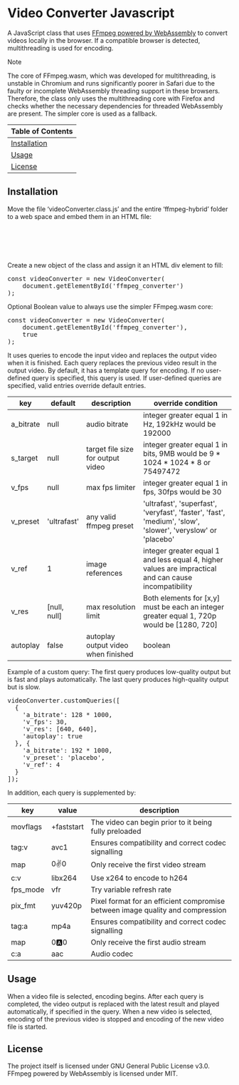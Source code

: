 # Video Converter Javascript

A JavaScript class that uses [FFmpeg powered by WebAssembly](https://github.com/ffmpegwasm/ffmpeg.wasm) to convert videos locally in the browser.
If a compatible browser is detected, multithreading is used for encoding.

> [!NOTE]
> The core of FFmpeg.wasm, which was developed for multithreading, is unstable in Chromium and runs significantly poorer in Safari due to the faulty or incomplete WebAssembly threading support in these browsers.
> Therefore, the class only uses the multithreading core with Firefox and checks whether the necessary dependencies for threaded WebAssembly are present.
> The simpler core is used as a fallback.



| Table of Contents |
| - |
| [Installation](#installation) |
| [Usage](#usage) |
| [License](#license) |



## Installation
Move the file ‘videoConverter.class.js’ and the entire ‘ffmpeg-hybrid’ folder to a web space and embed them in an HTML file:

<pre>
<script src="/ffmpeg-hybrid/ffmpeg.min.js"></script>
<script src="/videoConverter.class.js"></script>
</pre>
  
Create a new object of the class and assign it an HTML div element to fill:

<pre>
const videoConverter = new VideoConverter(
    document.getElementById('ffmpeg_converter')
);
</pre>

Optional Boolean value to always use the simpler FFmpeg.wasm core:

<pre>
const videoConverter = new VideoConverter(
    document.getElementById('ffmpeg_converter'),
    true
);
</pre>

It uses queries to encode the input video and replaces the output video when it is finished.
Each query replaces the previous video result in the output video.
By default, it has a template query for encoding. If no user-defined query is specified, this query is used. If user-defined queries are specified, valid entries override default entries.

| key | default | description | override condition |
|-----|---------|-------------|--------------------|
| a_bitrate | null | audio bitrate | integer greater equal 1 in Hz, 192kHz would be 192000 |
| s_target | null | target file size for output video | integer greater equal 1 in bits, 9MB would be 9 * 1024 * 1024 * 8 or 75497472 |
| v_fps | null | max fps limiter | integer greater equal 1 in fps, 30fps would be 30 |
| v_preset | 'ultrafast' | any valid ffmpeg preset | 'ultrafast', 'superfast', 'veryfast', 'faster', 'fast', 'medium', 'slow', 'slower', 'veryslow' or 'placebo' |
| v_ref | 1 | image references | integer greater equal 1 and less equal 4, higher values are impractical and can cause incompatibility |
| v_res | [null, null] | max resolution limit | Both elements for [x,y] must be each an integer greater equal 1, 720p would be [1280, 720] |
| autoplay | false | autoplay output video when finished | boolean |

Example of a custom query: The first query produces low-quality output but is fast and plays automatically. The last query produces high-quality output but is slow.

<pre>
videoConverter.customQueries([
  {
    'a_bitrate': 128 * 1000,
    'v_fps': 30,
    'v_res': [640, 640],
    'autoplay': true
  }, {
    'a_bitrate': 192 * 1000,
    'v_preset': 'placebo',
    'v_ref': 4
  }
]);
</pre>

In addition, each query is supplemented by:

| key | value | description |
|-----|-------|-------------|
| movflags | +faststart | The video can begin prior to it being fully preloaded |
| tag:v | avc1 | Ensures compatibility and correct codec signalling |
| map | 0:v:0 | Only receive the first video stream |
| c:v | libx264 | Use x264 to encode to h264 |
| fps_mode | vfr | Try variable refresh rate |
| pix_fmt | yuv420p | Pixel format for an efficient compromise between image quality and compression |
| tag:a | mp4a | Ensures compatibility and correct codec signalling |
| map | 0:a:0 | Only receive the first audio stream |
| c:a | aac | Audio codec |



## Usage
When a video file is selected, encoding begins.
After each query is completed, the video output is replaced with the latest result and played automatically, if specified in the query.
When a new video is selected, encoding of the previous video is stopped and encoding of the new video file is started.



## License
The project itself is licensed under GNU General Public License v3.0.
FFmpeg powered by WebAssembly is licensed under MIT.
